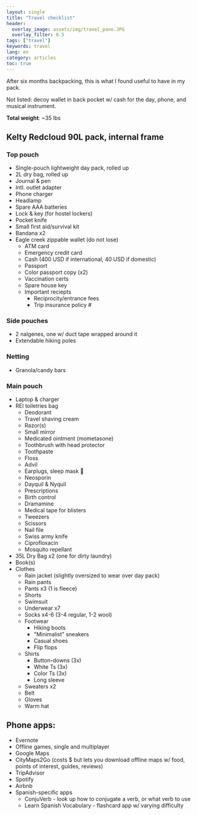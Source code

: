 ```yaml
---
layout: single
title: "Travel checklist"
header:
  overlay_image: assets/img/travel_pano.JPG
  overlay_filter: 0.5
tags: ["travel"]
keywords: travel
lang: en
category: articles
toc: true
---
```


After six months backpacking, this is what I found useful to have in my pack.

Not listed: decoy wallet in back pocket w/ cash for the day, phone, and musical instrument.

**Total weight**: ~35 lbs

## Kelty Redcloud 90L pack, internal frame

### Top pouch
- Single-pouch lightweight day pack, rolled up
- 2L dry bag, rolled up
- Journal & pen
- Intl. outlet adapter
- Phone charger
- Headlamp
- Spare AAA batteries
- Lock & key (for hostel lockers)
- Pocket knife
- Small first aid/survival kit
- Bandana x2
- Eagle creek zippable wallet (do not lose)
  - ATM card
  - Emergency credit card
  - Cash (400 USD if international, 40 USD if domestic)
  - Passport
  - Color passport copy (x2)
  - Vaccination certs
  - Spare house key
  - Important reciepts
    - Reciprocity/entrance fees
    - Trip insurance policy #

### Side pouches
  - 2 nalgenes, one w/ duct tape wrapped around it
  - Extendable hiking poles

### Netting
  - Granola/candy bars

### Main pouch

  - Laptop & charger
  - REI toiletries bag
    - Deodorant
    - Travel shaving cream
    - Razor(s)
    - Small mirror
    - Medicated ointment (mometasone)
    - Toothbrush with head protector
    - Toothpaste
    - Floss
    - Advil
    - Earplugs, sleep mask 💁
    - Neosporin
    - Dayquil & Nyquil
    - Prescriptions
    - Birth control
    - Dramamine
    - Medical tape for blisters
    - Tweezers
    - Scissors
    - Nail file
    - Swiss army knife
    - Ciprofloxacin
    - Mosquito repellant
  - 35L Dry Bag x2 (one for dirty laundry)
  - Book(s)
  - Clothes
    - Rain jacket (slightly oversized to wear over day pack)
    - Rain pants
    - Pants x3 (1 is fleece)
    - Shorts
    - Swimsuit
    - Underwear x7
    - Socks x4-6 (3-4 regular, 1-2 wool)
    - Footwear
      - Hiking boots
      - "Minimalist" sneakers
      - Casual shoes
      - Flip flops
    - Shirts
      - Button-downs (3x)
      - White Ts (3x)
      - Color Ts (3x)
      - Long sleeve
    - Sweaters x2
    - Belt
    - Gloves
    - Warm hat

## Phone apps:

- Evernote
- Offline games, single and multiplayer
- Google Maps
- CityMaps2Go (costs $ but lets you download offline maps w/ food, points of interest, guides, reviews)
- TripAdvisor
- Spotify
- Airbnb
- Spanish-specific apps
  - ConjuVerb - look up how to conjugate a verb, or what verb to use
  - Learn Spanish Vocabulary - flashcard app w/ varying difficulty
